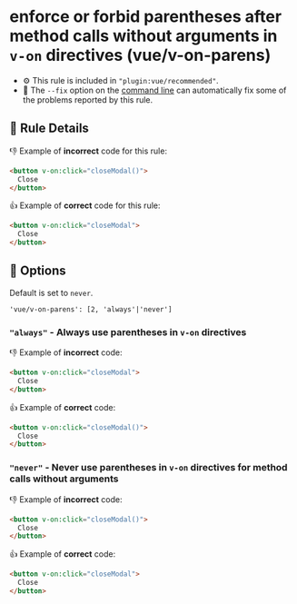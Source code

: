 # enforce or forbid parentheses after method calls without arguments in `v-on` directives (vue/v-on-parens)

- :gear: This rule is included in `"plugin:vue/recommended"`.
- :wrench: The `--fix` option on the [command line](http://eslint.org/docs/user-guide/command-line-interface#fix) can automatically fix some of the problems reported by this rule.

## :book: Rule Details

:-1: Example of **incorrect** code for this rule:

```html
<button v-on:click="closeModal()">
  Close
</button>
```

:+1: Example of **correct** code for this rule:

```html
<button v-on:click="closeModal">
  Close
</button>
```

## :wrench: Options

Default is set to `never`.

```
'vue/v-on-parens': [2, 'always'|'never']
```

### `"always"` - Always use parentheses in `v-on` directives

:-1: Example of **incorrect** code:

```html
<button v-on:click="closeModal">
  Close
</button>
```

:+1: Example of **correct** code:

```html
<button v-on:click="closeModal()">
  Close
</button>
```

### `"never"` - Never use parentheses in `v-on` directives for method calls without arguments

:-1: Example of **incorrect** code:

```html
<button v-on:click="closeModal()">
  Close
</button>
```

:+1: Example of **correct** code:

```html
<button v-on:click="closeModal">
  Close
</button>
```
